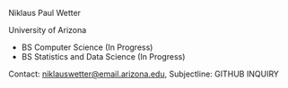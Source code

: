 Niklaus Paul Wetter

University of Arizona
  - BS Computer Science (In Progress)
  - BS Statistics and Data Science (In Progress)

Contact: niklauswetter@email.arizona.edu, Subjectline: GITHUB INQUIRY
